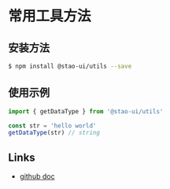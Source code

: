 # 常用工具方法
## 安装方法
```bash
$ npm install @stao-ui/utils --save
```

## 使用示例
```javascript
import { getDataType } from '@stao-ui/utils'

const str = 'hello world'
getDataType(str) // string
```

## Links
- [github doc](https://github.com/wansongtao/stao-ui)